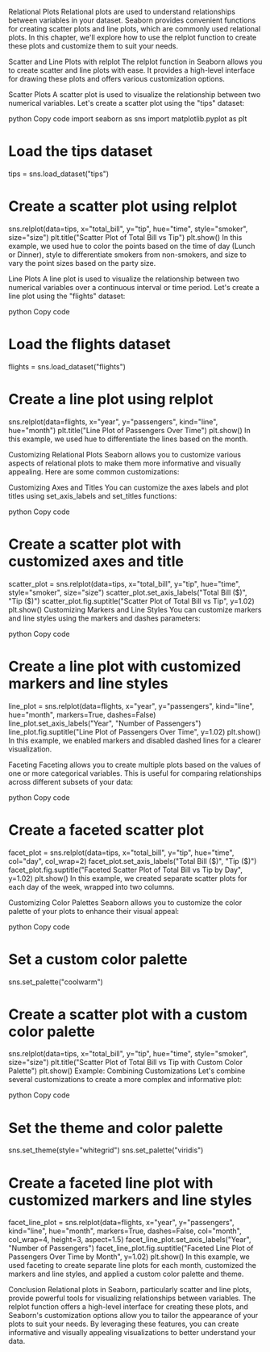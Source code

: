 Relational Plots
Relational plots are used to understand relationships between variables in your dataset. Seaborn provides convenient functions for creating scatter plots and line plots, which are commonly used relational plots. In this chapter, we'll explore how to use the relplot function to create these plots and customize them to suit your needs.

Scatter and Line Plots with relplot
The relplot function in Seaborn allows you to create scatter and line plots with ease. It provides a high-level interface for drawing these plots and offers various customization options.

Scatter Plots
A scatter plot is used to visualize the relationship between two numerical variables. Let's create a scatter plot using the "tips" dataset:

python
Copy code
import seaborn as sns
import matplotlib.pyplot as plt

# Load the tips dataset
tips = sns.load_dataset("tips")

# Create a scatter plot using relplot
sns.relplot(data=tips, x="total_bill", y="tip", hue="time", style="smoker", size="size")
plt.title("Scatter Plot of Total Bill vs Tip")
plt.show()
In this example, we used hue to color the points based on the time of day (Lunch or Dinner), style to differentiate smokers from non-smokers, and size to vary the point sizes based on the party size.

Line Plots
A line plot is used to visualize the relationship between two numerical variables over a continuous interval or time period. Let's create a line plot using the "flights" dataset:

python
Copy code
# Load the flights dataset
flights = sns.load_dataset("flights")

# Create a line plot using relplot
sns.relplot(data=flights, x="year", y="passengers", kind="line", hue="month")
plt.title("Line Plot of Passengers Over Time")
plt.show()
In this example, we used hue to differentiate the lines based on the month.

Customizing Relational Plots
Seaborn allows you to customize various aspects of relational plots to make them more informative and visually appealing. Here are some common customizations:

Customizing Axes and Titles
You can customize the axes labels and plot titles using set_axis_labels and set_titles functions:

python
Copy code
# Create a scatter plot with customized axes and title
scatter_plot = sns.relplot(data=tips, x="total_bill", y="tip", hue="time", style="smoker", size="size")
scatter_plot.set_axis_labels("Total Bill ($)", "Tip ($)")
scatter_plot.fig.suptitle("Scatter Plot of Total Bill vs Tip", y=1.02)
plt.show()
Customizing Markers and Line Styles
You can customize markers and line styles using the markers and dashes parameters:

python
Copy code
# Create a line plot with customized markers and line styles
line_plot = sns.relplot(data=flights, x="year", y="passengers", kind="line", hue="month",
                        markers=True, dashes=False)
line_plot.set_axis_labels("Year", "Number of Passengers")
line_plot.fig.suptitle("Line Plot of Passengers Over Time", y=1.02)
plt.show()
In this example, we enabled markers and disabled dashed lines for a clearer visualization.

Faceting
Faceting allows you to create multiple plots based on the values of one or more categorical variables. This is useful for comparing relationships across different subsets of your data:

python
Copy code
# Create a faceted scatter plot
facet_plot = sns.relplot(data=tips, x="total_bill", y="tip", hue="time", col="day", col_wrap=2)
facet_plot.set_axis_labels("Total Bill ($)", "Tip ($)")
facet_plot.fig.suptitle("Faceted Scatter Plot of Total Bill vs Tip by Day", y=1.02)
plt.show()
In this example, we created separate scatter plots for each day of the week, wrapped into two columns.

Customizing Color Palettes
Seaborn allows you to customize the color palette of your plots to enhance their visual appeal:

python
Copy code
# Set a custom color palette
sns.set_palette("coolwarm")

# Create a scatter plot with a custom color palette
sns.relplot(data=tips, x="total_bill", y="tip", hue="time", style="smoker", size="size")
plt.title("Scatter Plot of Total Bill vs Tip with Custom Color Palette")
plt.show()
Example: Combining Customizations
Let's combine several customizations to create a more complex and informative plot:

python
Copy code
# Set the theme and color palette
sns.set_theme(style="whitegrid")
sns.set_palette("viridis")

# Create a faceted line plot with customized markers and line styles
facet_line_plot = sns.relplot(data=flights, x="year", y="passengers", kind="line", hue="month",
                              markers=True, dashes=False, col="month", col_wrap=4, height=3, aspect=1.5)
facet_line_plot.set_axis_labels("Year", "Number of Passengers")
facet_line_plot.fig.suptitle("Faceted Line Plot of Passengers Over Time by Month", y=1.02)
plt.show()
In this example, we used faceting to create separate line plots for each month, customized the markers and line styles, and applied a custom color palette and theme.

Conclusion
Relational plots in Seaborn, particularly scatter and line plots, provide powerful tools for visualizing relationships between variables. The relplot function offers a high-level interface for creating these plots, and Seaborn's customization options allow you to tailor the appearance of your plots to suit your needs. By leveraging these features, you can create informative and visually appealing visualizations to better understand your data.
